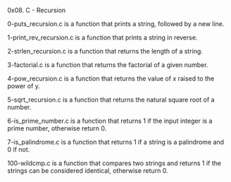 0x08. C - Recursion

0-puts_recursion.c is a function that prints a string, followed by a new line.

1-print_rev_recursion.c is a function that prints a string in reverse.

2-strlen_recursion.c is a function that returns the length of a string.

3-factorial.c is a function that returns the factorial of a given number.

4-pow_recursion.c is a function that returns the value of x raised to the power of y.

5-sqrt_recursion.c is a function that returns the natural square root of a number.

6-is_prime_number.c is a function that returns 1 if the input integer is a prime number, otherwise return 0.

7-is_palindrome.c is a function that returns 1 if a string is a palindrome and 0 if not.

100-wildcmp.c is a function that compares two strings and returns 1 if the strings can be considered identical, otherwise return 0.
